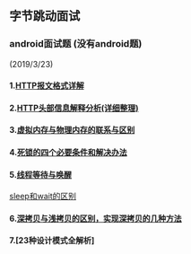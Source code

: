 ## 字节跳动面试
### android面试题  (没有android题)
(2019/3/23)  

#### 1.[HTTP报文格式详解](https://www.cnblogs.com/churi/p/3685808.html)

#### 2.[HTTP头部信息解释分析(详细整理)](https://www.cnblogs.com/jiangxiaobo/p/5499488.html)

#### 3.[虚拟内存与物理内存的联系与区别](https://blog.csdn.net/lvyibin890/article/details/82217193)

#### 4.[死锁的四个必要条件和解决办法](https://blog.csdn.net/guaiguaihenguai/article/details/80303835)

#### 5.[线程等待与唤醒](https://www.cnblogs.com/skywang12345/p/3479224.html)
[sleep和wait的区别](https://www.cnblogs.com/plmnko/archive/2010/10/15/1851854.html)

#### 6.[深拷贝与浅拷贝的区别，实现深拷贝的几种方法](https://www.cnblogs.com/echolun/p/7889848.html)

#### 7.[23种设计模式全解析]